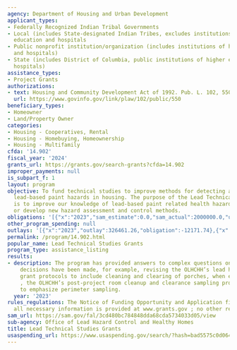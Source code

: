 ```yaml
---
agency: Department of Housing and Urban Development
applicant_types:
- Federally Recognized Indian Tribal Governments
- Local (includes State-designated Indian Tribes, excludes institutions of higher
  education and hospitals
- Public nonprofit institution/organization (includes institutions of higher education
  and hospitals)
- State (includes District of Columbia, public institutions of higher education and
  hospitals)
assistance_types:
- Project Grants
authorizations:
- text: Housing and Community Development Act of 1992. Pub. L. 102, 550.
  url: https://www.govinfo.gov/link/plaw/102/public/550
beneficiary_types:
- Homeowner
- Land/Property Owner
categories:
- Housing - Cooperatives, Rental
- Housing - Homebuying, Homeownership
- Housing - Multifamily
cfda: '14.902'
fiscal_year: '2024'
grants_url: https://grants.gov/search-grants?cfda=14.902
improper_payments: null
is_subpart_f: 1
layout: program
objective: To fund technical studies to improve methods for detecting and controlling
  lead-based paint hazards in housing. The purpose of the Lead Technical Studies program
  is to improve our knowledge of lead-based paint related health hazards, and to improve
  or develop new hazard assessment and control methods.
obligations: '[{"x":"2023","sam_estimate":0.0,"sam_actual":2000000.0,"usa_spending_actual":-12171.74},{"x":"2024","sam_estimate":0.0,"sam_actual":1500000.0,"usa_spending_actual":5553572.87},{"x":"2025","sam_estimate":0.0,"sam_actual":0.0,"usa_spending_actual":-28669.12}]'
other_program_spending: null
outlays: '[{"x":"2023","outlay":326461.26,"obligation":-12171.74},{"x":"2024","outlay":0.0,"obligation":5665293.0},{"x":"2025","outlay":0.0,"obligation":0.0}]'
permalink: /program/14.902.html
popular_name: Lead Technical Studies Grants
program_type: assistance_listing
results:
- description: The program has provided answers to complex questions on which policy
    decisions have been made, for example, revising the OLHCHH’s lead hazard reduction
    grant protocols to include cleaning and clearing of porches, when existing, and
    , the OLHCHH’s post-project room cleanup and clearance sampling protocols recommendations
    to emphasize perimeter sampling.
  year: '2023'
rules_regulations: The Notice of Funding Opportunity and Application files  are self-contained;
  all necessary information is provided at www.grants.gov ; no other regulations pertain.
sam_url: https://sam.gov/fal/3cd480bc784848dda68cda5734033d05/view
sub-agency: Office of Lead Hazard Control and Healthy Homes
title: Lead Technical Studies Grants
usaspending_url: https://www.usaspending.gov/search/?hash=bad5575c0d064809d9fbdd9ff9da35ef
---
```

